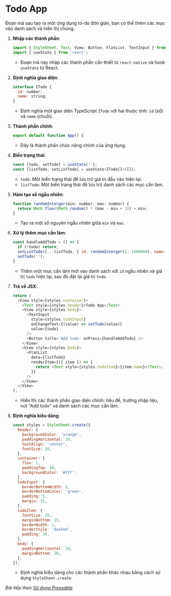 # Todo App

Đoạn mã sau tạo ra một ứng dụng to-do đơn giản, bạn có thể thêm các mục vào danh sách và hiển thị chúng. 

1. **Nhập các thành phần**:
   ```javascript
   import { StyleSheet, Text, View, Button, FlatList, TextInput } from 'react-native';
   import { useState } from 'react';
   ```
   - Đoạn mã này nhập các thành phần cần thiết từ `react-native` và hook `useState` từ React.

2. **Định nghĩa giao diện**:
   ```javascript
   interface ITodo {
     id: number;
     name: string;
   }
   ```
   - Định nghĩa một giao diện TypeScript `ITodo` với hai thuộc tính: `id` (số) và `name` (chuỗi).

3. **Thành phần chính**:
   ```javascript
   export default function App() {
   ```
   - Đây là thành phần chức năng chính của ứng dụng.

4. **Biến trạng thái**:
   ```javascript
   const [todo, setTodo] = useState('');
   const [listTodo, setListTodo] = useState<ITodo[]>([]);
   ```
   - `todo`: Một biến trạng thái để lưu trữ giá trị đầu vào hiện tại.
   - `listTodo`: Một biến trạng thái để lưu trữ danh sách các mục cần làm.

5. **Hàm tạo số ngẫu nhiên**:
   ```javascript
   function randomInterger(min: number, max: number) {
     return Math.floor(Math.random() * (max - min + 1)) + min;
   }
   ```
   - Tạo ra một số nguyên ngẫu nhiên giữa `min` và `max`.

6. **Xử lý thêm mục cần làm**:
   ```javascript
   const handleAddTodo = () => {
     if (!todo) return;
     setListTodo([...listTodo, { id: randomInterger(2, 1000000), name: todo }]);
     setTodo('');
   }
   ```
   - Thêm một mục cần làm mới vào danh sách với `id` ngẫu nhiên và giá trị `todo` hiện tại, sau đó đặt lại giá trị `todo`.

7. **Trả về JSX**:
   ```javascript
   return (
     <View style={styles.container}>
       <Text style={styles.header}>Todo App</Text>
       <View style={styles.body}>
         <TextInput
           style={styles.todoInput}
           onChangeText={(value) => setTodo(value)}
           value={todo}
         />
         <Button title='Add todo' onPress={handleAddTodo} />
       </View>
       <View style={styles.body}>
         <FlatList
           data={listTodo}
           renderItem={({ item }) => {
             return <Text style={styles.todoItem}>{item.name}</Text>;
           }}
         />
       </View>
     </View>
   );
   ```
   - Hiển thị các thành phần giao diện chính: tiêu đề, trường nhập liệu, nút "Add todo" và danh sách các mục cần làm.

8. **Định nghĩa kiểu dáng**:
   ```javascript
   const styles = StyleSheet.create({
     header: {
       backgroundColor: 'orange',
       paddingHorizontal: 20,
       textAlign: 'center',
       fontSize: 20,
     },
     container: {
       flex: 1,
       paddingTop: 40,
       backgroundColor: '#fff',
     },
     todoInput: {
       borderBottomWidth: 1,
       borderBottomColor: 'green',
       padding: 5,
       margin: 15,
     },
     todoItem: {
       fontSize: 20,
       marginBottom: 15,
       borderWidth: 1,
       borderStyle: 'dashed',
       padding: 10,
     },
     body: {
       paddingHorizontal: 10,
       marginBottom: 20,
     },
   });
   ```
   - Định nghĩa kiểu dáng cho các thành phần khác nhau bằng cách sử dụng `StyleSheet.create`.


*Bài tiếp theo [Sử dụng Pressable](session_09_Pressable.md)*

